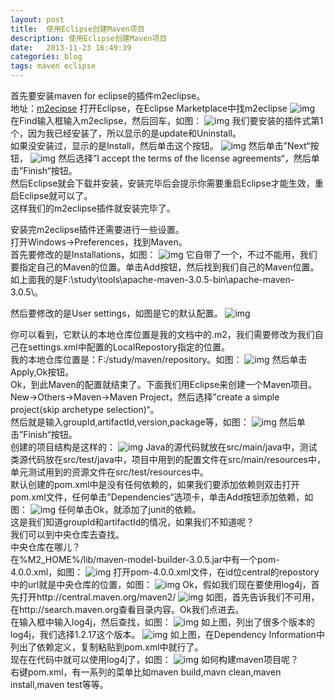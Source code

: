 ```yaml
---
layout: post
title:  使用Eclipse创建Maven项目
description: 使用Eclipse创建Maven项目
date:   2013-11-23 16:49:39
categories: blog
tags: maven eclipse
---
```

首先要安装maven for eclipse的插件m2eclipse。  
地址：[m2ecipse](http://www.eclipse.org/m2e/download/)
打开Eclipse，在Eclipse Marketplace中找m2eclipse
![img](http://marketplace.eclipse.org/sites/all/themes/nova/images/helpMarketplace.png)
在Find输入框输入m2eclipse，然后回车，如图：
![img](http://images.cnitblog.com/blog/548748/201311/23200811-5eb95231e001445a91d0b03b28cf8712.png)
我们要安装的插件式第1个，因为我已经安装了，所以显示的是update和Uninstall。  
如果没安装过，显示的是Install，然后单击这个按钮。
![img](http://images.cnitblog.com/blog/548748/201311/23200915-a85b35f1c34949a28c4a3d51303fe8c3.png)
然后单击”Next“按钮， 
![img](http://images.cnitblog.com/blog/548748/201311/23200938-bc5893cb0c044e56b4e26d916a52a067.png)
然后选择”I accept the terms of the license agreements“，然后单击”Finish“按钮。  
然后Eclipse就会下载并安装，安装完毕后会提示你需要重启Eclipse才能生效，重启Eclipse就可以了。  
这样我们的m2eclipse插件就安装完毕了。
 

安装完m2eclipse插件还需要进行一些设置。  
打开Windows->Preferences，找到Maven。  
首先要修改的是Installations，如图：
![img](http://images.cnitblog.com/blog/548748/201311/23201328-30a7e6bd18454d4e898e1285581f0e08.png)
它自带了一个，不过不能用，我们要指定自己的Maven的位置。单击Add按钮，然后找到我们自己的Maven位置。  
如上面我的是F:\study\tools\apache-maven-3.0.5-bin\apache-maven-3.0.5\。

然后要修改的是User settings，如图是它的默认配置。
![img](http://images.cnitblog.com/blog/548748/201311/23201546-40bc0990388c4f0bbe18ebe8f2c64c77.png)

你可以看到，它默认的本地仓库位置是我的文档中的.m2，我们需要修改为我们自己在settings.xml中配置的LocalRepostory指定的位置。  
我的本地仓库位置是：F:/study/maven/repository。如图：
![img](http://images.cnitblog.com/blog/548748/201311/23201806-b46f089cedce4967bd8dde142cf2b309.png)
然后单击Apply,Ok按钮。  
Ok，到此Maven的配置就结束了。下面我们用Eclipse来创建一个Maven项目。  
New->Others->Maven->Maven Project，然后选择”create a simple project(skip archetype selection)“。  
然后就是输入groupId,artifactId,version,package等，如图：
![img](http://images.cnitblog.com/blog/548748/201311/23202224-2e59b074cdd043439acd4e5ca1dcdb0c.png)
然后单击”Finish“按钮。  
创建的项目结构是这样的：
![img](http://images.cnitblog.com/blog/548748/201311/23202410-ce65585a85c5458dbe4b75d4a3b1ad80.png)
Java的源代码就放在src/main/java中，测试类源代码放在src/test/java中，项目中用到的配置文件在src/main/resources中，单元测试用到的资源文件在src/test/resources中。  
默认创建的pom.xml中是没有任何依赖的，如果我们要添加依赖则双击打开pom.xml文件，任何单击”Dependencies“选项卡，单击Add按钮添加依赖，如图：
![img](http://images.cnitblog.com/blog/548748/201311/23203552-c79cf224d21f4b15bb067879627502b4.png)
任何单击Ok，就添加了junit的依赖。  
这是我们知道groupId和artifactId的情况，如果我们不知道呢？  
我们可以到中央仓库去查找。  
中央仓库在哪儿？  
在%M2_HOME%/lib/maven-model-builder-3.0.5.jar中有一个pom-4.0.0.xml，如图：
![img](http://images.cnitblog.com/blog/548748/201311/23203759-043f5bc373db47e5ab3063497a776079.png)
打开pom-4.0.0.xml文件，在id位central的repostory中的url就是中央仓库的位置，如图：
![img](http://images.cnitblog.com/blog/548748/201311/23203940-0084e0bb766a41c4959f2f125c5906df.png)
Ok，假如我们现在要使用log4j，首先打开http://central.maven.org/maven2/
![img](http://images.cnitblog.com/blog/548748/201311/23204041-c38d7d88eeba41359a6a85d8ff920c08.png)
如图，首先告诉我们不可用，在http://search.maven.org查看目录内容。Ok我们点进去。  
在输入框中输入log4j，然后查找，如图：
![img](http://images.cnitblog.com/blog/548748/201311/23204301-db9e210899554694a1cdb61b759f0f34.png)
如上图，列出了很多个版本的log4j，我们选择1.2.17这个版本。
![img](http://images.cnitblog.com/blog/548748/201311/23204440-b29a08fff49c413090ae3b238ffc08e9.png)
如上图，在Dependency Information中列出了依赖定义，复制粘贴到pom.xml中就行了。  
现在在代码中就可以使用log4j了，如图：
![img](http://images.cnitblog.com/blog/548748/201311/23204642-5b6aafcb4fb24a81b109436ca72dc046.png)
如何构建maven项目呢？  
右键pom.xml，有一系列的菜单比如maven build,mavn clean,maven install,maven test等等。